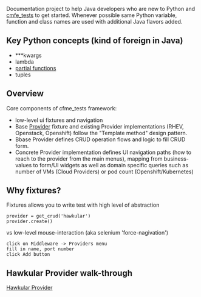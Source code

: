 Documentation project to help Java developers who are new to Python and [cmfe_tests](https://github.com/RedHatQE/cfme_tests/) to get started.  Whenever possible same Python variable, function and class names are used with additional Java flavors added.
## Key Python concepts (kind of foreign in Java)
- ***kwargs
- lambda 
- [partial functions](http://www.learnpython.org/en/Partial_functions)
- tuples

## Overview
Core components of cfme_tests framework:
- low-level ui fixtures and navigation
- Base [Provider](https://github.com/RedHatQE/cfme_tests/blob/master/cfme/common/provider.py) fixture and existing Provider implementations (RHEV, Openstack, Openshift) follow the "Template method" design pattern.  
- Bbase Provider defines CRUD operation flows and logic to fill CRUD form.
- Concrete Provider implementation defines UI navigation paths (how to reach to the provider from the main menus), mapping from business-values to form/UI widgets as well as domain specific queries such as number of VMs (Cloud Providers) or pod count (Openshift/Kubernetes)

## Why fixtures?
Fixtures allows you to write test with high level of abstraction
```
provider = get_crud('hawkular')
provider.create()
```
vs low-level mouse-interaction (aka selenium 'force-nagivation')
```
click on Middleware -> Providers menu
fill in name, port number
click Add button
```

## Hawkular Provider walk-through
[Hawkular Provider](https://github.com/vnugent/cfme_tests_4J/blob/master/src/org/miq/test/middleware/HawkularProvider.java)
